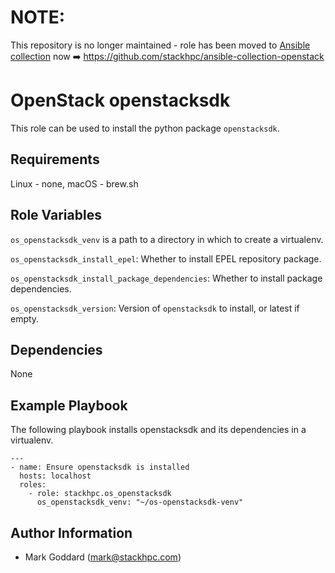 # NOTE:

This repository is no longer maintained - role has been moved to [Ansible
collection](https://docs.ansible.com/ansible/latest/collections_guide/index.html)
now ➡️ https://github.com/stackhpc/ansible-collection-openstack

OpenStack openstacksdk
======================

This role can be used to install the python package `openstacksdk`.

Requirements
------------

Linux - none, macOS - brew.sh

Role Variables
--------------

`os_openstacksdk_venv` is a path to a directory in which to create a
virtualenv.

`os_openstacksdk_install_epel`: Whether to install EPEL repository package.

`os_openstacksdk_install_package_dependencies`: Whether to install package
dependencies.

`os_openstacksdk_version`: Version of `openstacksdk` to install, or latest if
empty.

Dependencies
------------

None

Example Playbook
----------------

The following playbook installs openstacksdk and its dependencies in a virtualenv.

    ---
    - name: Ensure openstacksdk is installed
      hosts: localhost
      roles:
        - role: stackhpc.os_openstacksdk
          os_openstacksdk_venv: "~/os-openstacksdk-venv"

Author Information
------------------

- Mark Goddard (<mark@stackhpc.com>)
